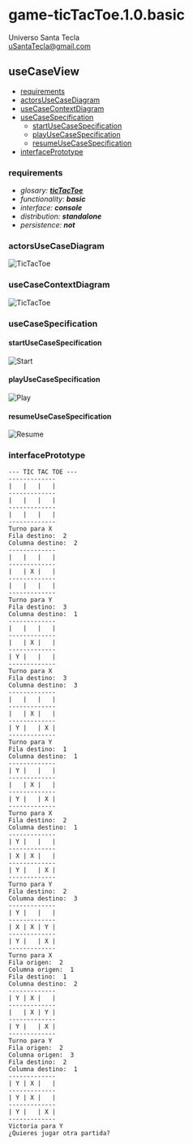 # game-ticTacToe.1.0.basic
Universo Santa Tecla  
[uSantaTecla@gmail.com](mailto:uSantaTecla@gmail.com)  
  
## useCaseView 

* [requirements](#requirements)  
* [actorsUseCaseDiagram](#actorsUseCaseDiagram)   
* [useCaseContextDiagram](#useCaseContextDiagram)
* [useCaseSpecification](#useCaseSpecification)
    * [startUseCaseSpecification](#startUseCaseSpecification)
    * [playUseCaseSpecification](#playUseCaseSpecification)
    * [resumeUseCaseSpecification](#resumeUseCaseSpecification)   
* [interfacePrototype](#interfacePrototype)   

### requirements 

* _glosary: **[ticTacToe](../README.md)**_
* _functionality: **basic**_
* _interface: **console**_
* _distribution: **standalone**_
* _persistence: **not**_

### actorsUseCaseDiagram

![TicTacToe](../docs/diagrams/out/__WorkspaceFolder__/1.0.basic/docs/actorsUseCaseDiagram/actorsUseCaseDiagram.svg)

### useCaseContextDiagram

![TicTacToe](../docs/diagrams/out/__WorkspaceFolder__/1.0.basic/docs/useCaseContextDiagram/useCaseContextDiagram.svg)

### useCaseSpecification

#### startUseCaseSpecification
 
![Start](../docs/diagrams/out/__WorkspaceFolder__/1.0.basic/docs/startUseCaseSpecification/startUseCaseSpecification.svg)  

#### playUseCaseSpecification

![Play](../docs/diagrams/out/__WorkspaceFolder__/1.0.basic/docs/playUseCaseSpecification/playUseCaseSpecification.svg)  

#### resumeUseCaseSpecification

![Resume](../docs/diagrams/out/__WorkspaceFolder__/1.0.basic/docs/resumeUseCaseSpecification/resumeUseCaseSpecification.svg)  

### interfacePrototype
  
```
--- TIC TAC TOE ---
-------------
|   |   |   |
-------------
|   |   |   |
-------------
|   |   |   |
-------------
Turno para X
Fila destino:  2
Columna destino:  2
-------------
|   |   |   |
-------------
|   | X |   |
-------------
|   |   |   |
-------------
Turno para Y
Fila destino:  3
Columna destino:  1
-------------
|   |   |   |
-------------
|   | X |   |
-------------
| Y |   |   |
-------------
Turno para X
Fila destino:  3
Columna destino:  3
-------------
|   |   |   |
-------------
|   | X |   |
-------------
| Y |   | X |
-------------
Turno para Y
Fila destino:  1
Columna destino:  1
-------------
| Y |   |   |
-------------
|   | X |   |
-------------
| Y |   | X |
-------------
Turno para X
Fila destino:  2
Columna destino:  1
-------------
| Y |   |   |
-------------
| X | X |   |
-------------
| Y |   | X |
-------------
Turno para Y
Fila destino:  2
Columna destino:  3
-------------
| Y |   |   |
-------------
| X | X | Y |
-------------
| Y |   | X |
-------------
Turno para X
Fila origen:  2
Columna origen:  1
Fila destino:  1
Columna destino:  2
-------------
| Y | X |   |
-------------
|   | X | Y |
-------------
| Y |   | X |
-------------
Turno para Y
Fila origen:  2
Columna origen:  3
Fila destino:  2
Columna destino:  1
-------------
| Y | X |   |
-------------
| Y | X |   |
-------------
| Y |   | X |
-------------
Victoria para Y
¿Quieres jugar otra partida?
```
